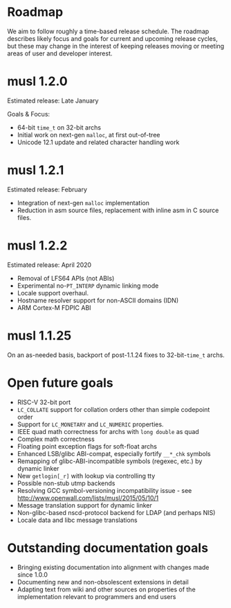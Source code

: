 # Roadmap

We aim to follow roughly a time-based release schedule. The roadmap describes likely
focus and goals for current and upcoming release cycles, but these may change in the
interest of keeping releases moving or meeting areas of user and developer interest.


# musl 1.2.0

Estimated release: Late January

Goals & Focus:

- 64-bit `time_t` on 32-bit archs
- Initial work on next-gen `malloc`, at first out-of-tree
- Unicode 12.1 update and related character handling work


# musl 1.2.1

Estimated release: February

- Integration of next-gen `malloc` implementation
- Reduction in asm source files, replacement with inline asm in C
  source files.


# musl 1.2.2

Estimated release: April 2020

- Removal of LFS64 APIs (not ABIs)
- Experimental no-`PT_INTERP` dynamic linking mode
- Locale support overhaul.
- Hostname resolver support for non-ASCII domains (IDN)
- ARM Cortex-M FDPIC ABI



# musl 1.1.25

On an as-needed basis, backport of post-1.1.24 fixes to
32-bit-`time_t` archs.



# Open future goals

- RISC-V 32-bit port
- `LC_COLLATE` support for collation orders other than simple codepoint order
- Support for `LC_MONETARY` and `LC_NUMERIC` properties.
- IEEE quad math correctness for archs with `long double` as quad
- Complex math correctness
- Floating point exception flags for soft-float archs
- Enhanced LSB/glibc ABI-compat, especially fortify `__*_chk` symbols
- Remapping of glibc-ABI-incompatible symbols (regexec, etc.) by dynamic linker
- New `getlogin[_r]` with lookup via controlling tty
- Possible non-stub utmp backends
- Resolving GCC symbol-versioning incompatibility issue - see
  <http://www.openwall.com/lists/musl/2015/05/10/1>
- Message translation support for dynamic linker
- Non-glibc-based nscd-protocol backend for LDAP (and perhaps NIS)
- Locale data and libc message translations


# Outstanding documentation goals

- Bringing existing documentation into alignment with changes made since
  1.0.0
- Documenting new and non-obsolescent extensions in detail
- Adapting text from wiki and other sources on properties of the
  implementation relevant to programmers and end users
